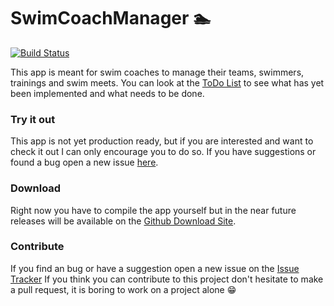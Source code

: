 # SwimCoachManager :swimmer:

[![Build Status](https://travis-ci.org/Tiim/SwimCoachOrganizer.svg?branch=master)](https://travis-ci.org/Tiim/SwimCoachOrganizer)

This app is meant for swim coaches to manage their teams, swimmers, trainings and swim meets.
You can look at the [ToDo List][1] to see what has yet been implemented and what needs to be done.

### Try it out
This app is not yet production ready, but if you are interested and want to check it out
I can only encourage you to do so. If you have suggestions or found a bug open a new issue
[here][2].

### Download
Right now you have to compile the app yourself but in the near future releases will be available
on the [Github Download Site][3].

### Contribute
If you find an bug or have a suggestion open a new issue on the [Issue Tracker][2]
If you think you can contribute to this project don't hesitate to make a pull request,
it is boring to work on a project alone :grin:


[1]: ./ToDo.md "ToDo List"
[2]: https://github.com/Tiim/SwimCoachOrganizer/issues "Github Issues"
[3]: https://github.com/Tiim/SwimCoachOrganizer/releases "Github Releases"